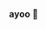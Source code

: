 ### ayoo 👋

<!--
**saaviola/saaviola** is a ✨ _special_ ✨ repository because its `README.md` (this file) appears on your GitHub profile.
<img align="left" alt="codeSTACKr's GitHub Stats" src="https://github-readme-stats.vercel.app/api?username=saaviola&theme=dark&show_icons=true&hide_border=true" />
<img align="right" alt="codeSTACKr's GitHub Stats" src="https://github-readme-stats.vercel.app/api/top-langs/?username=saaviola&langs_count=100&theme=dark" />
